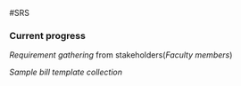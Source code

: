 #SRS

### Current progress

_Requirement_ _gathering_ from stakeholders(_Faculty_ _members_)

_Sample_ _bill_ _template_ _collection_